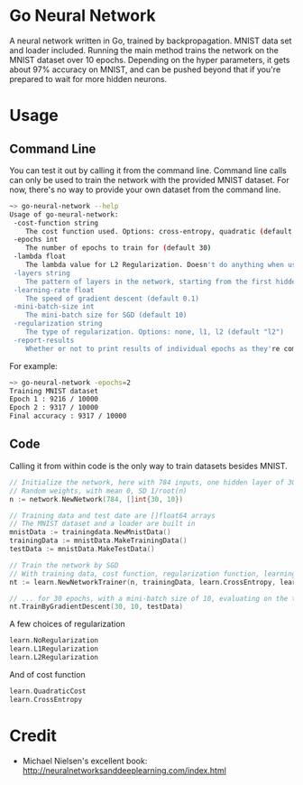 # Go Neural Network

A neural network written in Go, trained by backpropagation.
MNIST data set and loader included. Running the main method trains the network on the MNIST dataset over 10 epochs.
Depending on the hyper parameters, it gets about 97% accuracy on MNIST, and can be pushed beyond that if you're prepared
to wait for more hidden neurons.
 
# Usage

## Command Line

You can test it out by calling it from the command line. Command line calls can only be used to train the network with
the provided MNIST dataset. For now, there's no way to provide your own dataset from the command line.

```bash
~> go-neural-network --help
Usage of go-neural-network:
 -cost-function string
    The cost function used. Options: cross-entropy, quadratic (default "cross-entropy")
 -epochs int
    The number of epochs to train for (default 30)
 -lambda float
    The lambda value for L2 Regularization. Doesn't do anything when using other modes (default 5)
 -layers string
    The pattern of layers in the network, starting from the first hidden layer, described as integers separated by commas (default "30,10")
 -learning-rate float
    The speed of gradient descent (default 0.1)
 -mini-batch-size int
    The mini-batch size for SGD (default 10)
 -regularization string
    The type of regularization. Options: none, l1, l2 (default "l2")
 -report-results
    Whether or not to print results of individual epochs as they're completed (default true)
```

For example:

```bash
~> go-neural-network -epochs=2
Training MNIST dataset
Epoch 1 : 9216 / 10000
Epoch 2 : 9317 / 10000
Final accuracy : 9317 / 10000
```

## Code

Calling it from within code is the only way to train datasets besides MNIST.

```go
// Initialize the network, here with 784 inputs, one hidden layer of 30 neurons and an output layer of 10 neurons
// Random weights, with mean 0, SD 1/root(n)
n := network.NewNetwork(784, []int{30, 10})

// Training data and test date are []float64 arrays
// The MNIST dataset and a loader are built in
mnistData := trainingdata.NewMnistData()
trainingData := mnistData.MakeTrainingData()
testData := mnistData.MakeTestData()

// Train the network by SGD 
// With training data, cost function, regularization function, learning rate and lambda values...
nt := learn.NewNetworkTrainer(n, trainingData, learn.CrossEntropy, learn.L2Regularization, 0.1, 5.0)

// ... for 30 epochs, with a mini-batch size of 10, evaluating on the test data
nt.TrainByGradientDescent(30, 10, testData)
```

A few choices of regularization
```go
learn.NoRegularization
learn.L1Regularization
learn.L2Regularization
```

And of cost function
```go
learn.QuadraticCost
learn.CrossEntropy
```

# Credit

* Michael Nielsen's excellent book: http://neuralnetworksanddeeplearning.com/index.html